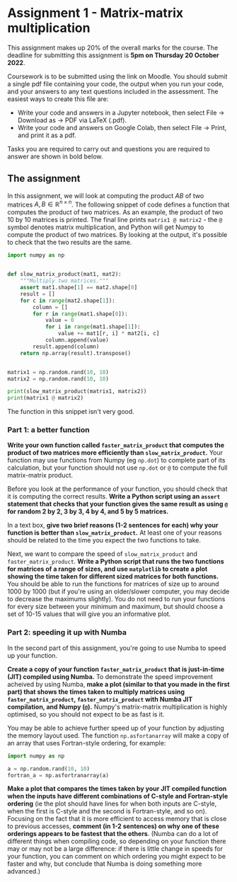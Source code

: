 # Assignment 1 - Matrix-matrix multiplication

This assignment makes up 20% of the overall marks for the course. The deadline for submitting this assignment is **5pm on Thursday 20 October 2022**.

Coursework is to be submitted using the link on Moodle. You should submit a single pdf file containing your code, the output when you run your code, and your answers
to any text questions included in the assessment. The easiest ways to create this file are:

- Write your code and answers in a Jupyter notebook, then select File -> Download as -> PDF via LaTeX (.pdf).
- Write your code and answers on Google Colab, then select File -> Print, and print it as a pdf.

Tasks you are required to carry out and questions you are required to answer are shown in bold below.

## The assignment

In this assignment, we will look at computing the product $AB$ of two matrices $A,B\in\mathbb{R}^{n\times n}$. The following snippet of code defines a function that computes the
product of two matrices. As an example, the product of two 10 by 10 matrices is printed. The final line prints `matrix1 @ matrix2` - the `@` symbol denotes matrix multiplication, and
Python will get Numpy to compute the product of two matrices. By looking at the output, it's possible to check that the two results are the same.

```python
import numpy as np


def slow_matrix_product(mat1, mat2):
    """Multiply two matrices."""
    assert mat1.shape[1] == mat2.shape[0]
    result = []
    for c in range(mat2.shape[1]):
        column = []
        for r in range(mat1.shape[0]):
            value = 0
            for i in range(mat1.shape[1]):
                value += mat1[r, i] * mat2[i, c]
            column.append(value)
        result.append(column)
    return np.array(result).transpose()


matrix1 = np.random.rand(10, 10)
matrix2 = np.random.rand(10, 10)

print(slow_matrix_product(matrix1, matrix2))
print(matrix1 @ matrix2)
```

The function in this snippet isn't very good.

### Part 1: a better function
**Write your own function called `faster_matrix_product` that computes the product of two matrices more efficiently than `slow_matrix_product`.**
Your function may use functions from Numpy (eg `np.dot`) to complete part of its calculation, but your function should not use `np.dot` or `@` to compute
the full matrix-matrix product.

Before you look at the performance of your function, you should check that it is computing the correct results. **Write a Python script using an `assert`
statement that checks that your function gives the same result as using `@` for random 2 by 2, 3 by 3, 4 by 4, and 5 by 5 matrices.**

In a text box, **give two brief reasons (1-2 sentences for each) why your function is better than `slow_matrix_product`.** At least one of your
reasons should be related to the time you expect the two functions to take.

Next, we want to compare the speed of `slow_matrix_product` and `faster_matrix_product`. **Write a Python script that runs the two functions for matrices of a range of sizes,
and use `matplotlib` to create a plot showing the time taken for different sized matrices for both functions.** You should be able to run the functions for matrices
of size up to around 1000 by 1000 (but if you're using an older/slower computer, you may decide to decrease the maximums slightly). You do not need to run your functions for
every size between your minimum and maximum, but should choose a set of 10-15 values that will give you an informative plot.

### Part 2: speeding it up with Numba
In the second part of this assignment, you're going to use Numba to speed up your function.

**Create a copy of your function `faster_matrix_product` that is just-in-time (JIT) compiled using Numba.** To demonstrate the speed improvement acheived by using Numba,
**make a plot (similar to that you made in the first part) that shows the times taken to multiply matrices using `faster_matrix_product`, `faster_matrix_product` with
Numba JIT compilation, and Numpy (`@`).** Numpy's matrix-matrix multiplication is highly optimised, so you should not expect to be as fast is it.

You may be able to achieve further speed up of your function by adjusting the memory layout used. The function `np.asfortanarray` will make a copy of an array that uses
Fortran-style ordering, for example:

```python
import numpy as np

a = np.random.rand(10, 10)
fortran_a = np.asfortranarray(a)
```

**Make a plot that compares the times taken by your JIT compiled function when the inputs have different combinations of C-style and Fortran-style ordering**
(ie the plot should have lines for when both inputs are C-style, when the first is C-style and the second is Fortran-style, and so on). Focusing on the fact
that it is more efficient to access memory that is close to previous accesses, **comment (in 1-2 sentences) on why one of these orderings appears to be fastest that the others**.
(Numba can do a lot of different things when compiling code, so depending on your function there may or may not be a large difference: if there is little change in speeds
for your function, you can comment on which ordering you might expect to be faster and why, but conclude that Numba is doing something more advanced.)

